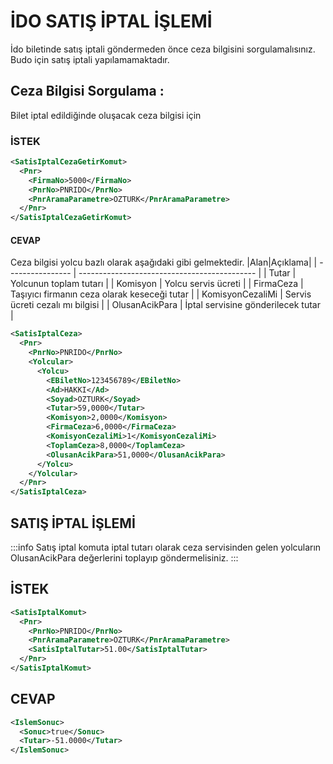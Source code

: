 # İDO SATIŞ İPTAL İŞLEMİ

İdo biletinde satış iptali göndermeden önce ceza bilgisini sorgulamalısınız. Budo için satış iptali yapılamamaktadır.

## **Ceza Bilgisi Sorgulama :**

Bilet iptal edildiğinde oluşacak ceza bilgisi için

### İSTEK

```xml
<SatisIptalCezaGetirKomut>
  <Pnr>
    <FirmaNo>5000</FirmaNo>
    <PnrNo>PNRIDO</PnrNo>
    <PnrAramaParametre>OZTURK</PnrAramaParametre>
  </Pnr>
</SatisIptalCezaGetirKomut>
```

#### CEVAP

Ceza bilgisi yolcu bazlı olarak aşağıdaki gibi gelmektedir.
|Alan|Açıklama|
| ---------------- | -------------------------------------------- |
| Tutar            | Yolcunun toplam tutarı                       |
| Komisyon         | Yolcu servis ücreti                          |
| FirmaCeza        | Taşıyıcı firmanın ceza olarak keseceği tutar |
| KomisyonCezaliMi | Servis ücreti cezalı mı bilgisi              |
| OlusanAcikPara   | İptal servisine gönderilecek tutar           |

```xml
<SatisIptalCeza>
  <Pnr>
    <PnrNo>PNRIDO</PnrNo>
    <Yolcular>
      <Yolcu>
        <EBiletNo>123456789</EBiletNo>
        <Ad>HAKKI</Ad>
        <Soyad>OZTURK</Soyad>
        <Tutar>59,0000</Tutar>
        <Komisyon>2,0000</Komisyon>
        <FirmaCeza>6,0000</FirmaCeza>
        <KomisyonCezaliMi>1</KomisyonCezaliMi>
        <ToplamCeza>8,0000</ToplamCeza>
        <OlusanAcikPara>51,0000</OlusanAcikPara>
      </Yolcu>
    </Yolcular>
  </Pnr>
</SatisIptalCeza>
```

## SATIŞ İPTAL İŞLEMİ

:::info
Satış iptal komuta iptal tutarı olarak ceza servisinden gelen yolcuların OlusanAcikPara değerlerini toplayıp göndermelisiniz.
:::

## İSTEK

```xml
<SatisIptalKomut>
  <Pnr>
    <PnrNo>PNRIDO</PnrNo>
    <PnrAramaParametre>OZTURK</PnrAramaParametre>
    <SatisIptalTutar>51.00</SatisIptalTutar>
  </Pnr>
</SatisIptalKomut>
```

## CEVAP

```xml
<IslemSonuc>
  <Sonuc>true</Sonuc>
  <Tutar>-51.0000</Tutar>
</IslemSonuc>
```
